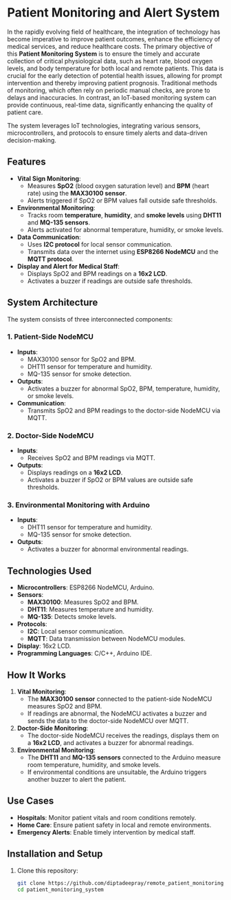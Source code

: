 # Patient Monitoring and Alert System 

In the rapidly evolving field of healthcare, the integration of technology has become imperative to improve patient outcomes, enhance the efficiency of medical services, and reduce healthcare costs. The primary objective of this **Patient Monitoring System** is to ensure the timely and accurate collection of critical physiological data, such as heart rate, blood oxygen levels, and body temperature for both local and remote patients. This data is crucial for the early detection of potential health issues, allowing for prompt intervention and thereby improving patient prognosis. Traditional methods of monitoring, which often rely on periodic manual checks, are prone to delays and inaccuracies. In contrast, an IoT-based monitoring system can provide continuous, real-time data, significantly enhancing the quality of patient care.

The system leverages IoT technologies, integrating various sensors, microcontrollers, and protocols to ensure timely alerts and data-driven decision-making.  

## Features  
- **Vital Sign Monitoring**:  
  - Measures **SpO2** (blood oxygen saturation level) and **BPM** (heart rate) using the **MAX30100 sensor**.  
  - Alerts triggered if SpO2 or BPM values fall outside safe thresholds.  
- **Environmental Monitoring**:  
  - Tracks room **temperature**, **humidity**, and **smoke levels** using **DHT11** and **MQ-135 sensors**.  
  - Alerts activated for abnormal temperature, humidity, or smoke levels.  
- **Data Communication**:  
  - Uses **I2C protocol** for local sensor communication.  
  - Transmits data over the internet using **ESP8266 NodeMCU** and the **MQTT protocol**.  
- **Display and Alert for Medical Staff**:  
  - Displays SpO2 and BPM readings on a **16x2 LCD**.  
  - Activates a buzzer if readings are outside safe thresholds. 

## System Architecture  
The system consists of three interconnected components:

### 1. **Patient-Side NodeMCU**  
- **Inputs**:  
  - MAX30100 sensor for SpO2 and BPM.  
  - DHT11 sensor for temperature and humidity.  
  - MQ-135 sensor for smoke detection.  
- **Outputs**:  
  - Activates a buzzer for abnormal SpO2, BPM, temperature, humidity, or smoke levels.  
- **Communication**:  
  - Transmits SpO2 and BPM readings to the doctor-side NodeMCU via MQTT. 

### 2. **Doctor-Side NodeMCU**  
- **Inputs**:  
  - Receives SpO2 and BPM readings via MQTT.  
- **Outputs**:  
  - Displays readings on a **16x2 LCD**.  
  - Activates a buzzer if SpO2 or BPM values are outside safe thresholds.  

### 3. **Environmental Monitoring with Arduino**  
- **Inputs**:  
  - DHT11 sensor for temperature and humidity.  
  - MQ-135 sensor for smoke detection.  
- **Outputs**:  
  - Activates a buzzer for abnormal environmental readings.

## Technologies Used  
- **Microcontrollers**: ESP8266 NodeMCU, Arduino.  
- **Sensors**:  
  - **MAX30100**: Measures SpO2 and BPM.  
  - **DHT11**: Measures temperature and humidity.  
  - **MQ-135**: Detects smoke levels.  
- **Protocols**:  
  - **I2C**: Local sensor communication.  
  - **MQTT**: Data transmission between NodeMCU modules.  
- **Display**: 16x2 LCD.  
- **Programming Languages**: C/C++, Arduino IDE.  

## How It Works  
1. **Vital Monitoring**:  
   - The **MAX30100 sensor** connected to the patient-side NodeMCU measures SpO2 and BPM.  
   - If readings are abnormal, the NodeMCU activates a buzzer and sends the data to the doctor-side NodeMCU over MQTT.  
2. **Doctor-Side Monitoring**:  
   - The doctor-side NodeMCU receives the readings, displays them on a **16x2 LCD**, and activates a buzzer for abnormal readings.  
3. **Environmental Monitoring**:  
   - The **DHT11** and **MQ-135 sensors** connected to the Arduino measure room temperature, humidity, and smoke levels.  
   - If environmental conditions are unsuitable, the Arduino triggers another buzzer to alert the patient.   

## Use Cases  
- **Hospitals**: Monitor patient vitals and room conditions remotely.  
- **Home Care**: Ensure patient safety in local and remote environments.  
- **Emergency Alerts**: Enable timely intervention by medical staff.  

## Installation and Setup  
1. Clone this repository:  
   ```bash
   git clone https://github.com/diptadeepray/remote_patient_monitoring_system.git
   cd patient_monitoring_system
